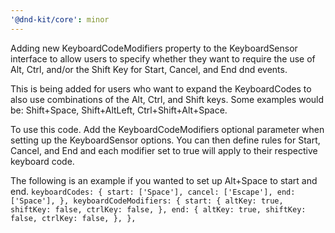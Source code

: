 ```yaml
---
'@dnd-kit/core': minor
---
```


Adding new KeyboardCodeModifiers property to the KeyboardSensor interface to allow users to specify whether they want to require the use of Alt, Ctrl, and/or the Shift Key for Start, Cancel, and End dnd events.

This is being added for users who want to expand the KeyboardCodes to also use combinations of the Alt, Ctrl, and Shift keys. Some examples would be: Shift+Space, Shift+AltLeft, Ctrl+Shift+Alt+Space.

To use this code. Add the KeyboardCodeModifiers optional parameter when setting up the KeyboardSensor options. You can then define rules for Start, Cancel, and End and each modifier set to true will apply to their respective keyboard code.

The following is an example if you wanted to set up Alt+Space to start and end.
`
keyboardCodes: {
    start: ['Space'],
    cancel: ['Escape'],
    end: ['Space'],
},
keyboardCodeModifiers: {
    start: {
        altKey: true,
        shiftKey: false,
        ctrlKey: false,
    },
    end: {
        altKey: true,
        shiftKey: false,
        ctrlKey: false,
    },
},
`
